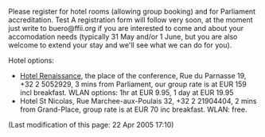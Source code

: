 Please register for hotel rooms (allowing group booking) and for
Parliament accreditation. Test A registration form will follow very
soon, at the moment just write to buero\@ffii.org if you are interested
to come and about your accomodation needs (typically 31 May and/or 1
June, but you are also welcome to extend your stay and we\'ll see what
we can do for you).

Hotel options:

-   [Hotel Renaissance](http://www.renaissancehotels.com/ "wikilink"),
    the place of the conference, Rue du Parnasse 19, +32 2 5052929, 3
    mins from Parliament, our group rate is at EUR 159 incl breakfast.
    WLAN options: 1hr at EUR 9.95, 1 day at EUR 19.95
-   Hotel St Nicolas, Rue Marchee-aux-Poulais 32, +32 2 21904404, 2 mins
    from Grand-Place, group rate is at EUR 70 inc breakfast. WLAN: free.

(Last modification of this page: 22 Apr 2005 17:10)
